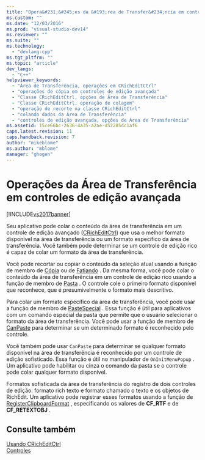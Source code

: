 ```yaml
---
title: "Opera&#231;&#245;es da &#193;rea de Transfer&#234;ncia em controles de edi&#231;&#227;o avan&#231;ada | Microsoft Docs"
ms.custom: ""
ms.date: "12/03/2016"
ms.prod: "visual-studio-dev14"
ms.reviewer: ""
ms.suite: ""
ms.technology: 
  - "devlang-cpp"
ms.tgt_pltfrm: ""
ms.topic: "article"
dev_langs: 
  - "C++"
helpviewer_keywords: 
  - "Área de Transferência, operações em CRichEditCtrl"
  - "operações de cópia em controles de edição avançada"
  - "Classe CRichEditCtrl, opções de Área de Transferência"
  - "Classe CRichEditCtrl, operação de colagem"
  - "operação de recorte na classe CRichEditCtrl"
  - "colando dados da Área de Transferência"
  - "controles de edição avançada, opções de Área de Transferência"
ms.assetid: 15ce66bc-2636-4a35-a2ae-d52285dc1af6
caps.latest.revision: 11
caps.handback.revision: 7
author: "mikeblome"
ms.author: "mblome"
manager: "ghogen"
---
```

# Opera&#231;&#245;es da &#193;rea de Transfer&#234;ncia em controles de edi&#231;&#227;o avan&#231;ada
[!INCLUDE[vs2017banner](../assembler/inline/includes/vs2017banner.md)]

Seu aplicativo pode colar o conteúdo da área de transferência em um controle de edição avançado \([CRichEditCtrl](../Topic/CRichEditCtrl%20Class.md)\) que usa o melhor formato disponível na área de transferência ou um formato específico da área de transferência.  Você também pode determinar se um controle de edição rico é capaz de colar um formato da área de transferência.  
  
 Você pode recortar ou copiar o conteúdo da seleção atual usando a função de membro de [Cópia](../Topic/CRichEditCtrl::Copy.md) ou de [Fatiando](../Topic/CRichEditCtrl::Cut.md) .  Da mesma forma, você pode colar o conteúdo da área de transferência em um controle de edição rico usando a função de membro de [Pasta](../Topic/CRichEditCtrl::Paste.md) .  O controle cole o primeiro formato disponível que reconhece, que é presumivelmente o formato mais descritivo.  
  
 Para colar um formato específico da área de transferência, você pode usar a função de membro de [PasteSpecial](../Topic/CRichEditCtrl::PasteSpecial.md) .  Essa função é útil para aplicativos com um comando especial da pasta que permite que o usuário selecionar o formato da área de transferência.  Você pode usar a função de membro de [CanPaste](../Topic/CRichEditCtrl::CanPaste.md) para determinar se um determinado formato é reconhecido pelo controle.  
  
 Você também pode usar `CanPaste` para determinar se qualquer formato disponível na área de transferência é reconhecido por um controle de edição sofisticado.  Essa função é útil no manipulador de `OnInitMenuPopup` .  Um aplicativo pode habilitar ou cinza o comando da pasta se o controle pode colar qualquer formato disponível.  
  
 Formatos sofisticada da área de transferência do registro de dois controles de edição: formato rich texto e formato chamado o texto e os objetos de RichEdit.  Um aplicativo pode registrar esses formatos usando a função de [RegisterClipboardFormat](http://msdn.microsoft.com/library/windows/desktop/ms649049) , especificando os valores de **CF\_RTF** e de **CF\_RETEXTOBJ** .  
  
## Consulte também  
 [Usando CRichEditCtrl](../mfc/using-cricheditctrl.md)   
 [Controles](../mfc/controls-mfc.md)